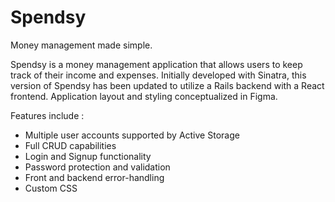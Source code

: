 # Spendsy

Money management made simple.

Spendsy is a money management application that allows users to keep track of their income and expenses. Initially developed with Sinatra, this version of Spendsy has been updated to utilize a Rails backend with a React frontend. Application layout and styling conceptualized in Figma.

Features include :

- Multiple user accounts supported by Active Storage
- Full CRUD capabilities
- Login and Signup functionality
- Password protection and validation
- Front and backend error-handling 
- Custom CSS 
